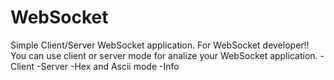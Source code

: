 WebSocket
=========

Simple Client/Server WebSocket application. For WebSocket developer!! You can use client or server mode for analize your WebSocket application. -Client -Server -Hex and Ascii mode -Info
